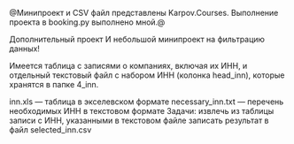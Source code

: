 @Минипроект и CSV файл представлены Karpov.Courses. Выполнение проекта в booking.py выполнено мной.@

Дополнительный проект
И небольшой минипроект на фильтрацию данных!

Имеется таблица с записями о компаниях, включая их ИНН, и отдельный текстовый файл с набором ИНН (колонка head_inn), которые хранятся в папке 4_inn.

inn.xls — таблица в экселевском формате
necessary_inn.txt — перечень необходимых ИНН в текстовом формате
Задачи:
извлечь из таблицы записи с ИНН, указанными в текстовом файле
записать результат в файл selected_inn.csv

